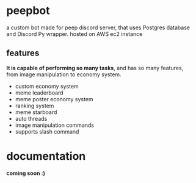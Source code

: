 # peepbot
a custom bot made for peep discord server, that uses Postgres database and Discord Py wrapper. hosted on AWS ec2 instance

## features 
**It is capable of performing so many tasks**, and has so many features, <br>
from image manipulation to economy system.

- custom economy system
- meme leaderboard
- meme poster economy system 
- ranking system
- meme starboard
- auto threads 
- image manipulation commands
- supports slash command

# documentation
**coming soon :)**